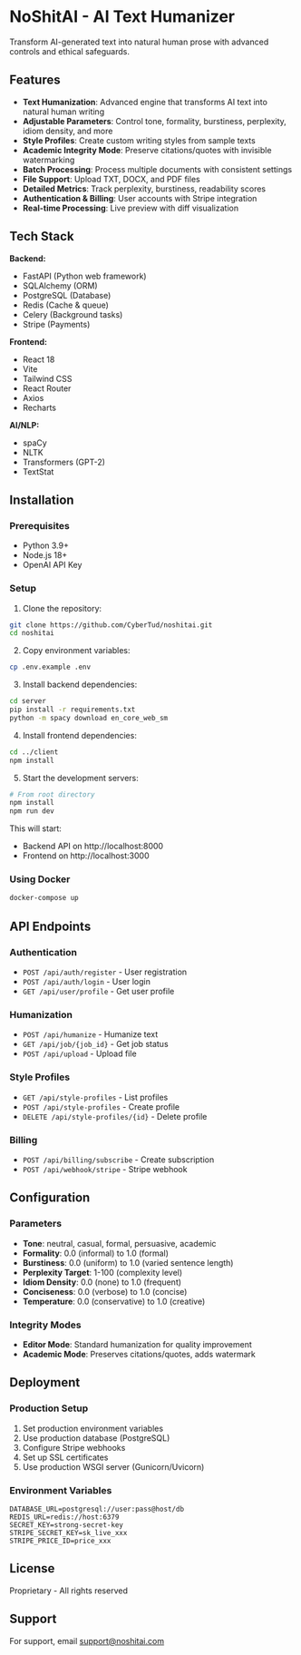 # NoShitAI - AI Text Humanizer

Transform AI-generated text into natural human prose with advanced controls and ethical safeguards.

## Features

- **Text Humanization**: Advanced engine that transforms AI text into natural human writing
- **Adjustable Parameters**: Control tone, formality, burstiness, perplexity, idiom density, and more
- **Style Profiles**: Create custom writing styles from sample texts
- **Academic Integrity Mode**: Preserve citations/quotes with invisible watermarking
- **Batch Processing**: Process multiple documents with consistent settings
- **File Support**: Upload TXT, DOCX, and PDF files
- **Detailed Metrics**: Track perplexity, burstiness, readability scores
- **Authentication & Billing**: User accounts with Stripe integration
- **Real-time Processing**: Live preview with diff visualization

## Tech Stack

**Backend:**
- FastAPI (Python web framework)
- SQLAlchemy (ORM)
- PostgreSQL (Database)
- Redis (Cache & queue)
- Celery (Background tasks)
- Stripe (Payments)

**Frontend:**
- React 18
- Vite
- Tailwind CSS
- React Router
- Axios
- Recharts

**AI/NLP:**
- spaCy
- NLTK
- Transformers (GPT-2)
- TextStat

## Installation

### Prerequisites
- Python 3.9+
- Node.js 18+
- OpenAI API Key

### Setup

1. Clone the repository:
```bash
git clone https://github.com/CyberTud/noshitai.git
cd noshitai
```

2. Copy environment variables:
```bash
cp .env.example .env
```

3. Install backend dependencies:
```bash
cd server
pip install -r requirements.txt
python -m spacy download en_core_web_sm
```

4. Install frontend dependencies:
```bash
cd ../client
npm install
```

5. Start the development servers:
```bash
# From root directory
npm install
npm run dev
```

This will start:
- Backend API on http://localhost:8000
- Frontend on http://localhost:3000

### Using Docker

```bash
docker-compose up
```

## API Endpoints

### Authentication
- `POST /api/auth/register` - User registration
- `POST /api/auth/login` - User login
- `GET /api/user/profile` - Get user profile

### Humanization
- `POST /api/humanize` - Humanize text
- `GET /api/job/{job_id}` - Get job status
- `POST /api/upload` - Upload file

### Style Profiles
- `GET /api/style-profiles` - List profiles
- `POST /api/style-profiles` - Create profile
- `DELETE /api/style-profiles/{id}` - Delete profile

### Billing
- `POST /api/billing/subscribe` - Create subscription
- `POST /api/webhook/stripe` - Stripe webhook

## Configuration

### Parameters

- **Tone**: neutral, casual, formal, persuasive, academic
- **Formality**: 0.0 (informal) to 1.0 (formal)
- **Burstiness**: 0.0 (uniform) to 1.0 (varied sentence length)
- **Perplexity Target**: 1-100 (complexity level)
- **Idiom Density**: 0.0 (none) to 1.0 (frequent)
- **Conciseness**: 0.0 (verbose) to 1.0 (concise)
- **Temperature**: 0.0 (conservative) to 1.0 (creative)

### Integrity Modes

- **Editor Mode**: Standard humanization for quality improvement
- **Academic Mode**: Preserves citations/quotes, adds watermark

## Deployment

### Production Setup

1. Set production environment variables
2. Use production database (PostgreSQL)
3. Configure Stripe webhooks
4. Set up SSL certificates
5. Use production WSGI server (Gunicorn/Uvicorn)

### Environment Variables

```env
DATABASE_URL=postgresql://user:pass@host/db
REDIS_URL=redis://host:6379
SECRET_KEY=strong-secret-key
STRIPE_SECRET_KEY=sk_live_xxx
STRIPE_PRICE_ID=price_xxx
```

## License

Proprietary - All rights reserved

## Support

For support, email support@noshitai.com